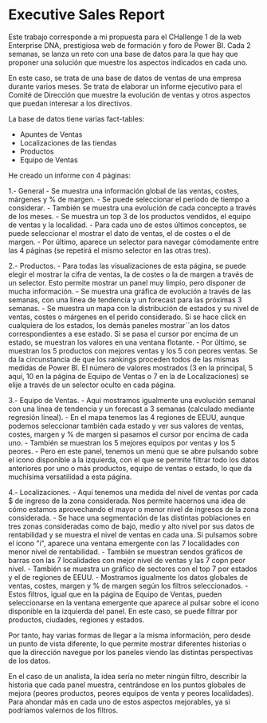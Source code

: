 # Executive Sales Report

Este trabajo corresponde a mi propuesta para el CHallenge 1 de la web Enterprise DNA, prestigiosa web de formación y foro de Power BI. Cada 2 semanas, se lanza un reto con una base de datos para la que hay que proponer una solución que muestre los aspectos indicados en cada uno.

En este caso, se trata de una base de datos de ventas de una empresa durante varios meses. Se trata de elaborar un informe ejecutivo para el Comité de Dirección que muestre la evolución de ventas y otros aspectos que puedan interesar a los directivos.

La base de datos tiene varias fact-tables:

* Apuntes de Ventas
* Localizaciones de las tiendas
* Productos
* Equipo de Ventas 

He creado un informe con 4 páginas:

1.- General
	- Se muestra una información global de las ventas, costes, márgenes y % de margen. 
	- Se puede seleccionar el periodo de tiempo a considerar. 
	- También se muestra una evolución de cada concepto a través de los meses.
	- Se muestra un top 3 de los productos vendidos, el equipo de ventas y la localidad.
	- Para cada uno de estos últimos conceptos, se puede seleccionar el mostrar el dato de ventas, el de costes o el de margen. 
	- Por último, aparece un selector para navegar cómodamente entre las 4 páginas (se repetirá el mismo selector en las otras tres).

2.- Productos.
	- Para todas las visualizaciones de esta página, se puede elegir el mostrar la cifra de ventas, la de costes o la de margen a través de un selector. Esto permite mostrar un panel muy limpio, pero disponer de mucha información.
	- Se muestra una gráfica de evolución a través de las semanas, con una línea de tendencia y un forecast para las próximas 3 semanas.
	- Se muestra un mapa con la distribución de estados y su nivel de ventas, costes o márgenes en el perido considerado. Si se hace click en cualquiera de los estados, los demás paneles mostrar´´an los datos correspondientes a ese estado. Si se pasa el cursor por encima de un estado, se muestran los valores en una ventana flotante.
	- Por último, se muestran los 5 productos con mejores ventas y los 5 con peores ventas. Se da la circunstancia de que los rankings proceden todos de las mismas medidas de Power BI. El número de valores mostrados (3 en la principal, 5 aquí, 10 en la página de Equipo de Ventas o 7 en la de Localizaciones) se elije a través de un selector oculto en cada página.

3.- Equipo de Ventas. 
	- Aquí mostramos igualmente una evolución semanal con una línea de tendencia y un forecast a 3 semanas (calculado mediante regresión lineal).
	-  En el mapa tenemos las 4 regiones de EEUU, aunque podemos seleccionar también cada estado y ver sus valores de ventas, costes, margen y % de margen si pasamos el cursor por encima de cada uno.
	- También se muestran los 5 mejores equipos por ventas y los 5 peores.
	- Pero en este panel, tenemos un menú que se abre pulsando sobre el icono disponible a la izquierda, con el que se permite filtrar todo los datos anteriores por uno o más productos, equipo de ventas o estado, lo que da muchísima versatilidad a esta página.

4.- Localizaciones.
	- Aquí tenemos una medida del nivel de ventas por cada $ de ingreso de la zona considerada. Nos permite hacernos una idea de cómo estamos aprovechando el mayor o menor nivel de ingresos de la zona considerada.
	- Se hace una segmentación de las distintas poblaciones en tres zonas consideradas como de bajo, medio y alto nivel por sus datos de rentabilidad y se muestra el nivel de ventas en cada una. Si pulsamos sobre el icono "i", aparece una ventana emergente con las 7 localidades con menor nivel de rentabilidad.
	- También se muestran sendos gráficos de barras con las 7 localidades con mejor nivel de ventas y las 7 copn peor nivel.
	- También se muestra un gráfico de sectores con el top 7 por estados y el de regiones de EEUU.
	- Mostramos igualmente los datos globales de ventas, costes, margen y % de margen según los filtros seleccionados.
	- Estos filtros, igual que en la página de Equipo de Ventas, pueden seleccionarse en la ventana emergente que aparece al pulsar sobre el icono disponible en la izquierda del panel. En este caso, se puede filtrar por productos, ciudades, regiones y estados.


Por tanto, hay varias formas de llegar a la misma información, pero desde un punto de vista diferente, lo que permite mostrar diferentes historias o que la dirección navegue por los paneles viendo las distintas perspectivas de los datos.

En el caso de un analista, la idea sería no meter ningún filtro, describir la historia que cada panel muestra, centrándose en los puntos globales de mejora (peores productos, peores equipos de venta y peores localidades). Para ahondar más en cada uno de estos aspectos mejorables, ya si podríamos valernos de los filtros.

